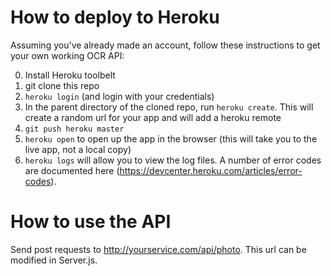 How to deploy to Heroku
===================

Assuming you've already made an account, follow these instructions to get your own working OCR API:

0. Install Heroku toolbelt
1. git clone this repo
2. `heroku login` (and login with your credentials)
3. In the parent directory of the cloned repo, run `heroku create`. This will create a random url for your app and will add a heroku remote
4. `git push heroku master`
5. `heroku open` to open up the app in the browser (this will take you to the live app, not a local copy)
6. `heroku logs` will allow you to view the log files. A number of error codes are documented here (https://devcenter.heroku.com/articles/error-codes).

How to use the API
====================
Send post requests to http://yourservice.com/api/photo. This url can be modified in Server.js. 
